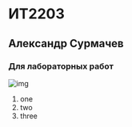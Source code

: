 # ИТ2203
## Александр Cурмачeв
### Для лабораторных работ
![img](https://sun9-23.userapi.com/impf/c855024/v855024125/4342e/StKaEm2OUc0.jpg?size=510x340&quality=96&crop=5,0,700,467&sign=278b433ad0020cf2e2003ff57b4c1eec&c_uniq_tag=9trfyrwChrlqCIQNrshpg8jb1wuOGhokDeDBh3aC1XQ&type=album)
1. one
2. two
3. three